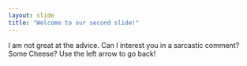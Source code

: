 ```yaml
---
layout: slide
title: "Welcome to our second slide!"
---
```

I am not great at the advice. Can I interest you in a sarcastic comment? Some Cheese?
Use the left arrow to go back!